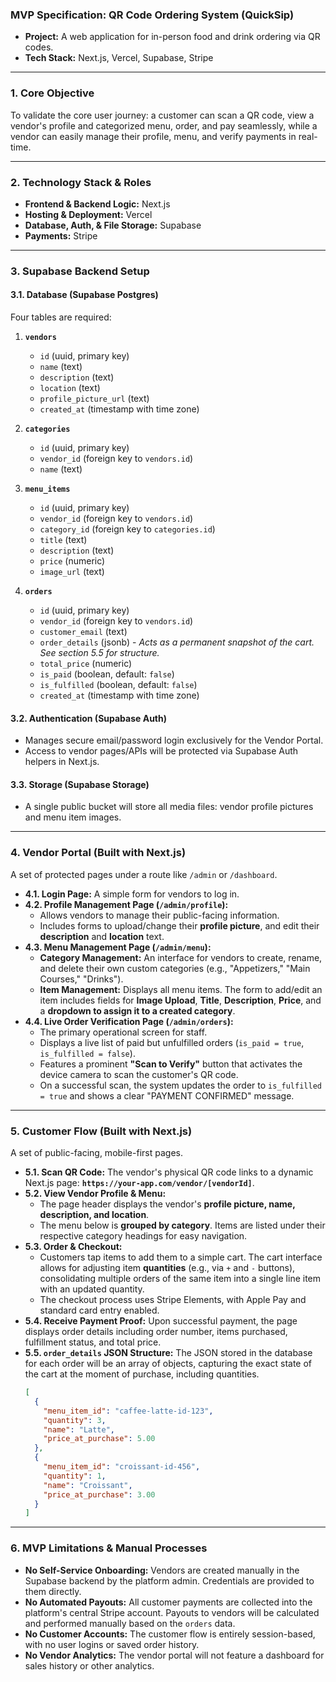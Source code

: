 ### **MVP Specification: QR Code Ordering System (QuickSip)**

* **Project:** A web application for in-person food and drink ordering via QR codes.
* **Tech Stack:** Next.js, Vercel, Supabase, Stripe

---

### **1. Core Objective**

To validate the core user journey: a customer can scan a QR code, view a vendor's profile and categorized menu, order, and pay seamlessly, while a vendor can easily manage their profile, menu, and verify payments in real-time.

---

### **2. Technology Stack & Roles**

* **Frontend & Backend Logic:** Next.js
* **Hosting & Deployment:** Vercel
* **Database, Auth, & File Storage:** Supabase
* **Payments:** Stripe

---

### **3. Supabase Backend Setup**

#### **3.1. Database (Supabase Postgres)**

Four tables are required:

1.  **`vendors`**
    * `id` (uuid, primary key)
    * `name` (text)
    * `description` (text)
    * `location` (text)
    * `profile_picture_url` (text)
    * `created_at` (timestamp with time zone)

2.  **`categories`**
    * `id` (uuid, primary key)
    * `vendor_id` (foreign key to `vendors.id`)
    * `name` (text)

3.  **`menu_items`**
    * `id` (uuid, primary key)
    * `vendor_id` (foreign key to `vendors.id`)
    * `category_id` (foreign key to `categories.id`)
    * `title` (text)
    * `description` (text)
    * `price` (numeric)
    * `image_url` (text)

4.  **`orders`**
    * `id` (uuid, primary key)
    * `vendor_id` (foreign key to `vendors.id`)
    * `customer_email` (text)
    * `order_details` (jsonb) - *Acts as a permanent snapshot of the cart. See section 5.5 for structure.*
    * `total_price` (numeric)
    * `is_paid` (boolean, default: `false`)
    * `is_fulfilled` (boolean, default: `false`)
    * `created_at` (timestamp with time zone)

#### **3.2. Authentication (Supabase Auth)**

* Manages secure email/password login exclusively for the Vendor Portal.
* Access to vendor pages/APIs will be protected via Supabase Auth helpers in Next.js.

#### **3.3. Storage (Supabase Storage)**

* A single public bucket will store all media files: vendor profile pictures and menu item images.

---

### **4. Vendor Portal (Built with Next.js)**

A set of protected pages under a route like `/admin` or `/dashboard`.

* **4.1. Login Page:** A simple form for vendors to log in.
* **4.2. Profile Management Page (`/admin/profile`):**
    * Allows vendors to manage their public-facing information.
    * Includes forms to upload/change their **profile picture**, and edit their **description** and **location** text.
* **4.3. Menu Management Page (`/admin/menu`):**
    * **Category Management:** An interface for vendors to create, rename, and delete their own custom categories (e.g., "Appetizers," "Main Courses," "Drinks").
    * **Item Management:** Displays all menu items. The form to add/edit an item includes fields for **Image Upload**, **Title**, **Description**, **Price**, and a **dropdown to assign it to a created category**.
* **4.4. Live Order Verification Page (`/admin/orders`):**
    * The primary operational screen for staff.
    * Displays a live list of paid but unfulfilled orders (`is_paid = true`, `is_fulfilled = false`).
    * Features a prominent **"Scan to Verify"** button that activates the device camera to scan the customer's QR code.
    * On a successful scan, the system updates the order to `is_fulfilled = true` and shows a clear "PAYMENT CONFIRMED" message.

---

### **5. Customer Flow (Built with Next.js)**

A set of public-facing, mobile-first pages.

* **5.1. Scan QR Code:** The vendor's physical QR code links to a dynamic Next.js page: **`https://your-app.com/vendor/[vendorId]`**.
* **5.2. View Vendor Profile & Menu:**
    * The page header displays the vendor's **profile picture, name, description, and location**.
    * The menu below is **grouped by category**. Items are listed under their respective category headings for easy navigation.
* **5.3. Order & Checkout:**
    * Customers tap items to add them to a simple cart. The cart interface allows for adjusting item **quantities** (e.g., via `+` and `-` buttons), consolidating multiple orders of the same item into a single line item with an updated quantity.
    * The checkout process uses Stripe Elements, with Apple Pay and standard card entry enabled.
* **5.4. Receive Payment Proof:** Upon successful payment, the page displays order details including order number, items purchased, fulfillment status, and total price.
* **5.5. `order_details` JSON Structure:** The JSON stored in the database for each order will be an array of objects, capturing the exact state of the cart at the moment of purchase, including quantities.
    ```json
    [
      {
        "menu_item_id": "caffee-latte-id-123",
        "quantity": 3,
        "name": "Latte",
        "price_at_purchase": 5.00
      },
      {
        "menu_item_id": "croissant-id-456",
        "quantity": 1,
        "name": "Croissant",
        "price_at_purchase": 3.00
      }
    ]
    ```

---

### **6. MVP Limitations & Manual Processes**

* **No Self-Service Onboarding:** Vendors are created manually in the Supabase backend by the platform admin. Credentials are provided to them directly.
* **No Automated Payouts:** All customer payments are collected into the platform's central Stripe account. Payouts to vendors will be calculated and performed manually based on the `orders` data.
* **No Customer Accounts:** The customer flow is entirely session-based, with no user logins or saved order history.
* **No Vendor Analytics:** The vendor portal will not feature a dashboard for sales history or other analytics.